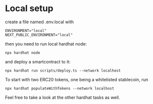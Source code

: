 # Local setup
create a file named .env.local with 
```
ENVIRONMENT="local"
NEXT_PUBLIC_ENVIRONMENT="local"
```

then you need to run local hardhat node:
```
npx hardhat node
```
and deploy a smartcontract to it:
```
npx hardhat run scripts/deploy.ts --network localhost
```

To start with two ERC20 tokens, one being a whitelisted stablecoin, run
```
npx hardhat populateWithTokens --network localhost
```

Feel free to take a look at the other hardhat tasks as well.